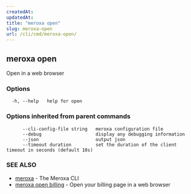 ```yaml
---
createdAt: 
updatedAt: 
title: "meroxa open"
slug: meroxa-open
url: /cli/cmd/meroxa-open/
---
```

## meroxa open

Open in a web browser

### Options

```
  -h, --help   help for open
```

### Options inherited from parent commands

```
      --cli-config-file string   meroxa configuration file
      --debug                    display any debugging information
      --json                     output json
      --timeout duration         set the duration of the client timeout in seconds (default 10s)
```

### SEE ALSO

* [meroxa](/docs/cmd/www/meroxa.md)	 - The Meroxa CLI
* [meroxa open billing](//docs/cmd/www/meroxa-open-billing.md)	 - Open your billing page in a web browser

